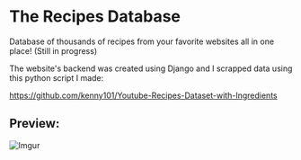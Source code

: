 # The Recipes Database
Database of thousands of recipes from your favorite websites all in one place! (Still in progress)

The website's backend was created using Django and I scrapped data using this python script I made: 

https://github.com/kenny101/Youtube-Recipes-Dataset-with-Ingredients

## Preview:

![Imgur](https://imgur.com/a/1b3148i)
